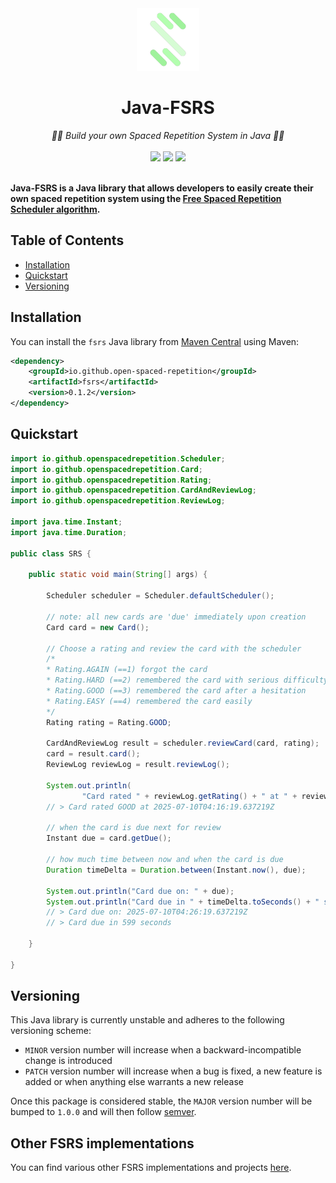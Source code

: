 <div align="center">
  <img src="https://raw.githubusercontent.com/open-spaced-repetition/java-fsrs/main/osr_logo.png" height="100" alt="Open Spaced Repetition logo"/>
</div>
<div align="center">

# Java-FSRS

</div>
<div align="center">
  <em>🧠🔄 Build your own Spaced Repetition System in Java 🧠🔄   </em>
</div>
<br />
<div align="center" style="text-decoration: none;">
    <a href="https://central.sonatype.com/artifact/io.github.open-spaced-repetition/fsrs"><img src="https://img.shields.io/maven-central/v/io.github.open-spaced-repetition/fsrs"></a>
    <a href="https://central.sonatype.com/artifact/io.github.open-spaced-repetition/fsrs"><img src="https://img.shields.io/badge/Java-17-blue.svg"></a>
    <a href="https://github.com/open-spaced-repetition/java-fsrs/blob/main/LICENSE" style="text-decoration: none;"><img src="https://img.shields.io/badge/License-MIT-brightgreen.svg"></a>
</div>
<br />

**Java-FSRS is a Java library that allows developers to easily create their own spaced repetition system using the <a href="https://github.com/open-spaced-repetition/free-spaced-repetition-scheduler">Free Spaced Repetition Scheduler algorithm</a>.**

## Table of Contents
- [Installation](#installation)
- [Quickstart](#quickstart)
- [Versioning](#versioning)

## Installation
You can install the `fsrs` Java library from [Maven Central](https://central.sonatype.com/artifact/io.github.open-spaced-repetition/fsrs) using Maven:
```xml
<dependency>
    <groupId>io.github.open-spaced-repetition</groupId>
    <artifactId>fsrs</artifactId>
    <version>0.1.2</version>
</dependency>
```

## Quickstart

```java
import io.github.openspacedrepetition.Scheduler;
import io.github.openspacedrepetition.Card;
import io.github.openspacedrepetition.Rating;
import io.github.openspacedrepetition.CardAndReviewLog;
import io.github.openspacedrepetition.ReviewLog;

import java.time.Instant;
import java.time.Duration;

public class SRS {

    public static void main(String[] args) {

        Scheduler scheduler = Scheduler.defaultScheduler();

        // note: all new cards are 'due' immediately upon creation
        Card card = new Card();

        // Choose a rating and review the card with the scheduler
        /*
        * Rating.AGAIN (==1) forgot the card
        * Rating.HARD (==2) remembered the card with serious difficulty
        * Rating.GOOD (==3) remembered the card after a hesitation
        * Rating.EASY (==4) remembered the card easily
        */
        Rating rating = Rating.GOOD;

        CardAndReviewLog result = scheduler.reviewCard(card, rating);
        card = result.card();
        ReviewLog reviewLog = result.reviewLog();

        System.out.println(
                "Card rated " + reviewLog.getRating() + " at " + reviewLog.getReviewDateTime());
        // > Card rated GOOD at 2025-07-10T04:16:19.637219Z

        // when the card is due next for review
        Instant due = card.getDue();

        // how much time between now and when the card is due
        Duration timeDelta = Duration.between(Instant.now(), due);

        System.out.println("Card due on: " + due);
        System.out.println("Card due in " + timeDelta.toSeconds() + " seconds");
        // > Card due on: 2025-07-10T04:26:19.637219Z
        // > Card due in 599 seconds

    }

}
```

## Versioning

This Java library is currently unstable and adheres to the following versioning scheme:

- `MINOR` version number will increase when a backward-incompatible change is introduced
- `PATCH` version number will increase when a bug is fixed, a new feature is added or when anything else warrants a new release

Once this package is considered stable, the `MAJOR` version number will be bumped to `1.0.0` and will then follow [semver](https://semver.org/).

## Other FSRS implementations

You can find various other FSRS implementations and projects [here](https://github.com/orgs/open-spaced-repetition/repositories?q=fsrs+sort%3Astars).
